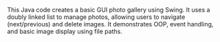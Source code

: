This Java code creates a basic GUI photo gallery using Swing. It uses a doubly linked list to manage photos, allowing users to navigate (next/previous) and delete images. It demonstrates OOP, event handling, and basic image display using file paths.
